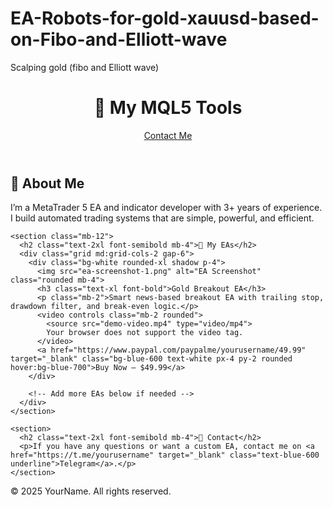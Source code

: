 # EA-Robots-for-gold-xauusd-based-on-Fibo-and-Elliott-wave
Scalping gold (fibo and Elliott wave)
<!DOCTYPE html>
<html lang="en">
<head>
  <meta charset="UTF-8">
  <meta name="viewport" content="width=device-width, initial-scale=1.0">
  <title>My EA Portfolio</title>
  <link rel="stylesheet" href="https://cdn.jsdelivr.net/npm/tailwindcss@2.2.19/dist/tailwind.min.css">
</head>
<body class="bg-gray-50 text-gray-900">
  <header class="bg-white shadow p-4">
    <div class="max-w-6xl mx-auto flex justify-between items-center">
      <h1 class="text-xl font-bold">🔧 My MQL5 Tools</h1>
      <a href="https://t.me/yourusername" target="_blank" class="text-blue-600 hover:underline">Contact Me</a>
    </div>
  </header>

  <main class="max-w-6xl mx-auto p-6">
    <section class="mb-12">
      <h2 class="text-2xl font-semibold mb-4">💼 About Me</h2>
      <p>I’m a MetaTrader 5 EA and indicator developer with 3+ years of experience. I build automated trading systems that are simple, powerful, and efficient.</p>
    </section>

    <section class="mb-12">
      <h2 class="text-2xl font-semibold mb-4">🚀 My EAs</h2>
      <div class="grid md:grid-cols-2 gap-6">
        <div class="bg-white rounded-xl shadow p-4">
          <img src="ea-screenshot-1.png" alt="EA Screenshot" class="rounded mb-4">
          <h3 class="text-xl font-bold">Gold Breakout EA</h3>
          <p class="mb-2">Smart news-based breakout EA with trailing stop, drawdown filter, and break-even logic.</p>
          <video controls class="mb-2 rounded">
            <source src="demo-video.mp4" type="video/mp4">
            Your browser does not support the video tag.
          </video>
          <a href="https://www.paypal.com/paypalme/yourusername/49.99" target="_blank" class="bg-blue-600 text-white px-4 py-2 rounded hover:bg-blue-700">Buy Now – $49.99</a>
        </div>

        <!-- Add more EAs below if needed -->
      </div>
    </section>

    <section>
      <h2 class="text-2xl font-semibold mb-4">📩 Contact</h2>
      <p>If you have any questions or want a custom EA, contact me on <a href="https://t.me/yourusername" target="_blank" class="text-blue-600 underline">Telegram</a>.</p>
    </section>
  </main>

  <footer class="bg-white shadow mt-12 p-4 text-center text-sm text-gray-500">
    &copy; 2025 YourName. All rights reserved.
  </footer>
</body>
</html>
